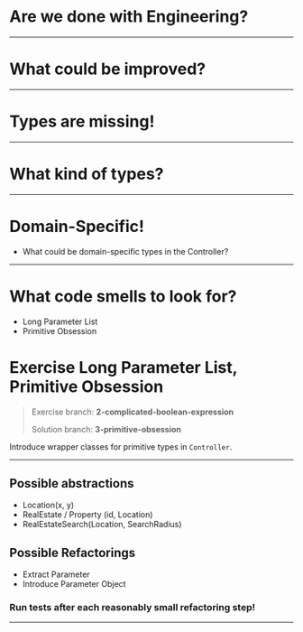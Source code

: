 # Are we done with Engineering?

----
# What could be improved?

----
# Types are missing!

----
# What kind of types?

----
# Domain-Specific!
* What could be domain-specific types in the Controller?

----
# What code smells to look for?
* Long Parameter List
* Primitive Obsession

# Exercise Long Parameter List, Primitive Obsession

> Exercise branch: **2-complicated-boolean-expression**
>
> Solution branch: **3-primitive-obsession** 

Introduce wrapper classes for primitive types in ```Controller```.

----

## Possible abstractions
* Location(x, y)
* RealEstate / Property (id, Location)
* RealEstateSearch(Location, SearchRadius)

## Possible Refactorings
* Extract Parameter
* Introduce Parameter Object

### Run tests after each reasonably small refactoring step!

----
